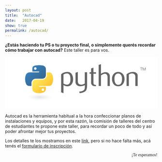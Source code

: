 ```yaml
---
layout: post
title:  "Autocad"
date:   2017-04-19
show: true
permalink: /autocad/
---
```


<style>
@import url('https://fonts.googleapis.com/css?family=Permanent+Marker');
</style>

**¿Estás haciendo tu PS o tu proyecto final, o simplemente querés recordar cómo trabajar con autocad?** Este taller es para vos.

<div align="center"><a title="Python" href="/autocad/"> <img src="/assets/img/python.png" alt="Python"/></a> </div>

<!--more-->

Autocad es la herramienta habitual a la hora confeccionar planos de instalaciones y equipos, y por esta razón, la comisión de talleres del centro de estudiantes te propone este taller, para recordar un poco de todo y así poder afrontar mejor tus proyectos.

Los detalles te los mostramos en este [link](/autocad1), pero si no hace falta más, acá tenés el [formulario de inscripción](https://docs.google.com/forms/d/e/1FAIpQLSd-GWWQ7on6ypoTfMZLBqHYd0zSQSKx6hjSGlKX30HafD8j5w/viewform?usp=sf_link).

<div style="font-family: 'Permanent Marker', cursive; text-align: right">¡Te esperamos!</div>
